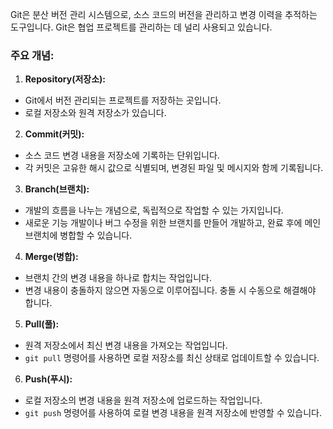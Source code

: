 Git은 분산 버전 관리 시스템으로, 소스 코드의 버전을 관리하고 변경 이력을 추적하는 도구입니다.
Git은 협업 프로젝트를 관리하는 데 널리 사용되고 있습니다.

### 주요 개념:

1. **Repository(저장소):**
  - Git에서 버전 관리되는 프로젝트를 저장하는 곳입니다.
  - 로컬 저장소와 원격 저장소가 있습니다.

2. **Commit(커밋):**
  - 소스 코드 변경 내용을 저장소에 기록하는 단위입니다.
  - 각 커밋은 고유한 해시 값으로 식별되며, 변경된 파일 및 메시지와 함께 기록됩니다.

3. **Branch(브랜치):**
  - 개발의 흐름을 나누는 개념으로, 독립적으로 작업할 수 있는 가지입니다.
  - 새로운 기능 개발이나 버그 수정을 위한 브랜치를 만들어 개발하고, 완료 후에 메인 브랜치에 병합할 수 있습니다.

4. **Merge(병합):**
  - 브랜치 간의 변경 내용을 하나로 합치는 작업입니다.
  - 변경 내용이 충돌하지 않으면 자동으로 이루어집니다. 충돌 시 수동으로 해결해야 합니다.

5. **Pull(풀):**
  - 원격 저장소에서 최신 변경 내용을 가져오는 작업입니다.
  - `git pull` 명령어를 사용하면 로컬 저장소를 최신 상태로 업데이트할 수 있습니다.

6. **Push(푸시):**
  - 로컬 저장소의 변경 내용을 원격 저장소에 업로드하는 작업입니다.
  - `git push` 명령어를 사용하여 로컬 변경 내용을 원격 저장소에 반영할 수 있습니다.
